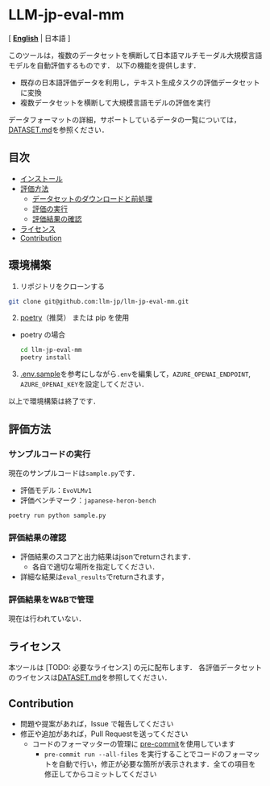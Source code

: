 # LLM-jp-eval-mm
[ [**English**](./README_en.md) | 日本語 ]

このツールは，複数のデータセットを横断して日本語マルチモーダル大規模言語モデルを自動評価するものです．
以下の機能を提供します．

- 既存の日本語評価データを利用し，テキスト生成タスクの評価データセットに変換
- 複数データセットを横断して大規模言語モデルの評価を実行

データフォーマットの詳細，サポートしているデータの一覧については，[DATASET.md](./DATASET.md)を参照ください．


## 目次

- [インストール](#インストール)
- [評価方法](#評価方法)
  - [データセットのダウンロードと前処理](#データセットのダウンロードと前処理)
  - [評価の実行](#評価の実行)
  - [評価結果の確認](#評価結果の確認)
- [ライセンス](#ライセンス)
- [Contribution](#Contribution)

## 環境構築

1. リポジトリをクローンする
```bash
git clone git@github.com:llm-jp/llm-jp-eval-mm.git
```

2. [poetry](https://python-poetry.org/docs/)（推奨） または pip を使用

- poetry の場合
    ```bash
    cd llm-jp-eval-mm
    poetry install
    ```
3. [.env.sample](./.env.sample)を参考にしながら`.env`を編集して，`AZURE_OPENAI_ENDPOINT`, `AZURE_OPENAI_KEY`を設定してください．

以上で環境構築は終了です．

## 評価方法

### サンプルコードの実行

現在のサンプルコードは`sample.py`です．
- 評価モデル：`EvoVLMv1`
- 評価ベンチマーク：`japanese-heron-bench`

```bash
poetry run python sample.py
```

### 評価結果の確認

- 評価結果のスコアと出力結果はjsonでreturnされます．
  - 各自で適切な場所を指定してください．
- 詳細な結果は`eval_results`でreturnされます，

### 評価結果をW&Bで管理

現在は行われていない．

## ライセンス

本ツールは [TODO: 必要なライセンス] の元に配布します．
各評価データセットのライセンスは[DATASET.md](./DATASET.md)を参照してください．

## Contribution

- 問題や提案があれば，Issue で報告してください
- 修正や追加があれば，Pull Requestを送ってください
    - コードのフォーマッターの管理に [pre-commit](https://pre-commit.com)を使用しています
        - `pre-commit run --all-files` を実行することでコードのフォーマットを自動で行い，修正が必要な箇所が表示されます．全ての項目を修正してからコミットしてください
